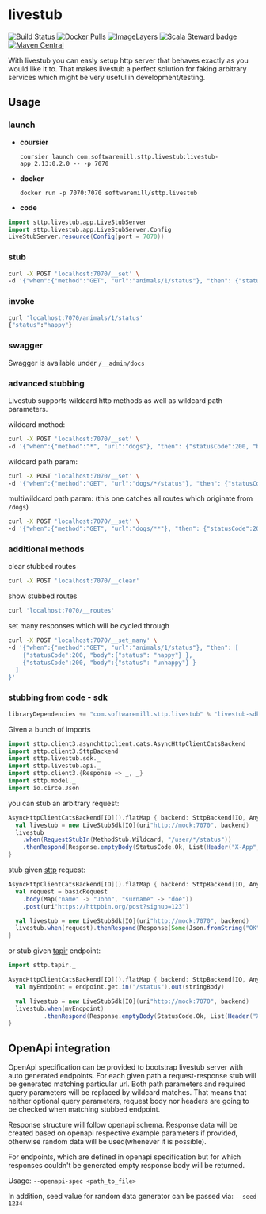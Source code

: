 # livestub

[![Build Status](https://travis-ci.org/softwaremill/livestub.svg?branch=master)](https://travis-ci.org/softwaremill/livestub)
[![Docker Pulls](https://img.shields.io/docker/pulls/softwaremill/sttp.livestub.svg)](https://hub.docker.com/r/softwaremill/sttp.livestub/)
[![ImageLayers](https://images.microbadger.com/badges/image/softwaremill/sttp.livestub.svg)](https://microbadger.com/#/images/softwaremill/sttp.livestub)
[![Scala Steward badge](https://img.shields.io/badge/Scala_Steward-helping-brightgreen.svg?style=flat&logo=data:image/png;base64,iVBORw0KGgoAAAANSUhEUgAAAA4AAAAQCAMAAAARSr4IAAAAVFBMVEUAAACHjojlOy5NWlrKzcYRKjGFjIbp293YycuLa3pYY2LSqql4f3pCUFTgSjNodYRmcXUsPD/NTTbjRS+2jomhgnzNc223cGvZS0HaSD0XLjbaSjElhIr+AAAAAXRSTlMAQObYZgAAAHlJREFUCNdNyosOwyAIhWHAQS1Vt7a77/3fcxxdmv0xwmckutAR1nkm4ggbyEcg/wWmlGLDAA3oL50xi6fk5ffZ3E2E3QfZDCcCN2YtbEWZt+Drc6u6rlqv7Uk0LdKqqr5rk2UCRXOk0vmQKGfc94nOJyQjouF9H/wCc9gECEYfONoAAAAASUVORK5CYII=)](https://scala-steward.org)
[![Maven Central](https://maven-badges.herokuapp.com/maven-central/com.softwaremill.sttp.livestub/livestub-app_2.13/badge.svg)](https://search.maven.org/search?q=g:com.softwaremill.sttp.livestub)


With livestub you can easly setup http server that behaves exactly as you would like it to. That makes livestub a perfect solution for faking arbitrary services which might be very useful in development/testing.

## Usage

### launch
 - **coursier**

    `coursier launch com.softwaremill.sttp.livestub:livestub-app_2.13:0.2.0 -- -p 7070`

- **docker**

    `docker run -p 7070:7070 softwaremill/sttp.livestub`

- **code**

```scala
import sttp.livestub.app.LiveStubServer
import sttp.livestub.app.LiveStubServer.Config
LiveStubServer.resource(Config(port = 7070))
```

### stub
```bash
curl -X POST 'localhost:7070/__set' \
-d '{"when":{"method":"GET", "url":"animals/1/status"}, "then": {"statusCode":200, "body":{"status": "happy"} }}'
```

### invoke
```bash
curl 'localhost:7070/animals/1/status'
{"status":"happy"}
```

### swagger

Swagger is available under `/__admin/docs`

### advanced stubbing

Livestub supports wildcard http methods as well as wildcard path parameters.

wildcard method:
```bash
curl -X POST 'localhost:7070/__set' \
-d '{"when":{"method":"*", "url":"dogs"}, "then": {"statusCode":200, "body":{"status": "OK"} }}'
```

wildcard path param: 
```bash
curl -X POST 'localhost:7070/__set' \
-d '{"when":{"method":"GET", "url":"dogs/*/status"}, "then": {"statusCode":200, "body":{"status": "happy"} }}'
```

multiwildcard path param: (this one catches all routes which originate from `/dogs`)
```bash
curl -X POST 'localhost:7070/__set' \
-d '{"when":{"method":"GET", "url":"dogs/**"}, "then": {"statusCode":200, "body":{"status": "cheerful"} }}'
```

### additional methods

clear stubbed routes
```bash
curl -X POST 'localhost:7070/__clear'
```

show stubbed routes

```bash
curl 'localhost:7070/__routes'
```

set many responses which will be cycled through
```bash
curl -X POST 'localhost:7070/__set_many' \
-d '{"when":{"method":"GET", "url":"animals/1/status"}, "then": [
    {"statusCode":200, "body":{"status": "happy"} },
    {"statusCode":200, "body":{"status": "unhappy"} }
  ]
}'
```

### stubbing from code - sdk

```scala
libraryDependencies += "com.softwaremill.sttp.livestub" % "livestub-sdk" % "0.2.0"
```

Given a bunch of imports
```scala
import sttp.client3.asynchttpclient.cats.AsyncHttpClientCatsBackend
import sttp.client3.SttpBackend
import sttp.livestub.sdk._
import sttp.livestub.api._
import sttp.client3.{Response => _, _}
import sttp.model._
import io.circe.Json
```

you can stub an arbitrary request:
```scala
AsyncHttpClientCatsBackend[IO]().flatMap { backend: SttpBackend[IO, Any] =>
  val livestub = new LiveStubSdk[IO](uri"http://mock:7070", backend)
  livestub
    .when(RequestStubIn(MethodStub.Wildcard, "/user/*/status"))
    .thenRespond(Response.emptyBody(StatusCode.Ok, List(Header("X-App", "123"))))
}
```
stub given [sttp](https://github.com/softwaremill/sttp) request:
```scala
AsyncHttpClientCatsBackend[IO]().flatMap { backend: SttpBackend[IO, Any] =>
  val request = basicRequest
    .body(Map("name" -> "John", "surname" -> "doe"))
    .post(uri"https://httpbin.org/post?signup=123")

  val livestub = new LiveStubSdk[IO](uri"http://mock:7070", backend)
  livestub.when(request).thenRespond(Response(Some(Json.fromString("OK")), StatusCode.Ok))
}
```
or stub given [tapir](https://github.com/softwaremill/tapir) endpoint:
```scala
import sttp.tapir._

AsyncHttpClientCatsBackend[IO]().flatMap { backend: SttpBackend[IO, Any] =>
  val myEndpoint = endpoint.get.in("/status").out(stringBody)

  val livestub = new LiveStubSdk[IO](uri"http://mock:7070", backend)
  livestub.when(myEndpoint)
          .thenRespond(Response.emptyBody(StatusCode.Ok, List(Header("X-App", "123"))))
}
```

## OpenApi integration

OpenApi specification can be provided to bootstrap livestub server with auto generated endpoints.
For each given path a request-response stub will be generated matching particular url. Both path parameters and required query parameters will be
replaced by wildcard matches. That means that neither optional query parameters, request body nor headers are going to be checked when matching
stubbed endpoint.

Response structure will follow openapi schema. Response data will be created
based on openapi respective example parameters if provided, otherwise random data will be used(whenever it is possible).



For endpoints, which are defined in openapi specification but for which responses
couldn't be generated empty response body will be returned.

Usage:
`--openapi-spec <path_to_file>`

In addition, seed value for random data generator can be passed via:
`--seed 1234`